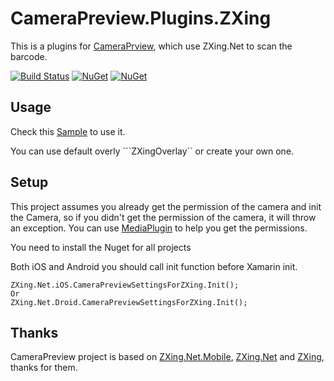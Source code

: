 # CameraPreview.Plugins.ZXing
This is a plugins for [CameraPrview](https://github.com/jessejiang0214/CameraPreview), which use ZXing.Net to scan the barcode.

[![Build Status](https://dev.azure.com/Jesse0131/CameraPreview/_apis/build/status/jessejiang0214.CameraPreview.Plugins.ZXing?branchName=master)](https://dev.azure.com/Jesse0131/CameraPreview/_build/latest?definitionId=3&branchName=master)
[![NuGet](https://img.shields.io/nuget/v/CameraPreview.Plugins.ZXing.svg)](https://www.nuget.org/packages/CameraPreview.Plugins.ZXing)
[![NuGet](https://img.shields.io/nuget/dt/CameraPreview.Plugins.ZXing.svg)](https://www.nuget.org/packages/CameraPreview.Plugins.ZXing)

## Usage
Check this [Sample](https://github.com/jessejiang0214/CameraPreview/tree/master/Samples) to use it.

You can use default overly ```ZXingOverlay`` or create your own one.

## Setup
This project assumes you already get the permission of the camera and init the Camera, so if you didn't get the permission of the camera, it will throw an exception. You can use [MediaPlugin](https://github.com/jamesmontemagno/MediaPlugin) to help you get the permissions.

You need to install the Nuget for all projects

Both iOS and Android you should call init function before Xamarin init.
```
ZXing.Net.iOS.CameraPreviewSettingsForZXing.Init();
Or
ZXing.Net.Droid.CameraPreviewSettingsForZXing.Init();
```

## Thanks
CameraPreview project is based on [ZXing.Net.Mobile](https://github.com/Redth/ZXing.Net.Mobile), [ZXing.Net](https://github.com/micjahn/ZXing.Net) and [ZXing](https://github.com/zxing/zxing), thanks for them.